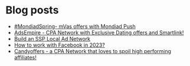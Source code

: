 # Blog posts
<!-- BLOG-POST-LIST:START -->
- [#MondiadSpring- mVas offers with Mondiad Push](https://afflift.com/f/threads/mondiadspring-mvas-offers-with-mondiad-push.10480/)
- [AdsEmpire - CPA Network with Exclusive Dating offers and Smartlink!](https://afflift.com/f/threads/adsempire-cpa-network-with-exclusive-dating-offers-and-smartlink.6820/)
- [Build an SSP Local Ad Network](https://afflift.com/f/threads/build-an-ssp-local-ad-network.10166/)
- [How to work with Facebook in 2023?](https://afflift.com/f/threads/how-to-work-with-facebook-in-2023.10490/)
- [Candyoffers - a CPA Network that loves to spoil high performing affiliates!](https://afflift.com/f/threads/candyoffers-a-cpa-network-that-loves-to-spoil-high-performing-affiliates.10489/)
<!-- BLOG-POST-LIST:END -->
